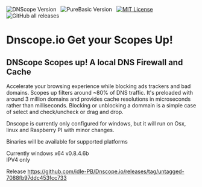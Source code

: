 ![DNScope Version][badge DNScope]&nbsp;&nbsp;
![PureBasic Version][badge purebasic]&nbsp;&nbsp;
[![MIT License][badge license]](./LICENSE)&nbsp;&nbsp;
![GitHub all releases](https://img.shields.io/github/downloads/idle-PB/Dnscope.io/total)

# Dnscope.io Get your Scopes Up! 
## DNScope Scopes up! A local DNS Firewall and Cache 

Accelerate your browsing experience while blocking ads trackers and bad domains. Scopes up filters around ~80% of DNS traffic. It's preloaded with around 3 million domains and provides cache  resolutions in microseconds rather than milliseconds. Blocking or unblocking a dommain is a simple case of select and check/uncheck or drag and drop. 

Dnscope is currently only configured for windows, but it will run on Osx, linux and Raspberry PI with minor changes.  

Binaries will be available for supported platforms 

Currently windows x64 v0.8.4.6b  
IPV4 only 

Release https://github.com/idle-PB/Dnscope.io/releases/tag/untagged-7088fb97ddc453fcc733

<!-- badges  -->

[badge license]: https://img.shields.io/badge/license-MIT-00b5da "Released under the MIT License"
[badge purebasic]: https://img.shields.io/badge/PureBasic-6.0-yellow "PureBasic 6.00 (x86/x64) — Linux/OS X/Windows (Arm) PI3/Pi4"
[badge DNScope]: https://img.shields.io/badge/DNScope-yellow "DNScope Scopes UP!"

